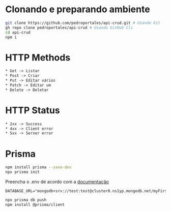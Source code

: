 # Clonando e preparando ambiente

```sh
git clone https://github.com/pedroportales/api-crud.git # Usando Git
gh repo clone pedroportales/api-crud # Usando GitHub Cli
cd api-crud
npm i
```

# HTTP Methods
```txt
* Get -> Listar
* Post -> Criar
* Put -> Editar vários
* Patch -> Editar um
* Delete -> Deletar
```

# HTTP Status
```txt
* 2xx -> Success
* 4xx -> Client error
* 5xx -> Server error
```

# Prisma
```sh
npm install prisma --save-dev
npx prisma init
```

Preencha o .env de acordo com a [documentação](https://www.prisma.io/docs/getting-started/setup-prisma/start-from-scratch/mongodb-node-mongodb)
```
DATABASE_URL="mongodb+srv://test:test@cluster0.ns1yp.mongodb.net/myFirstDatabase
```

```sh
npx prisma db push
npm install @prisma/client
```